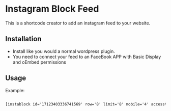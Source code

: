 # Instagram Block Feed

This is a shortcode creator to add an instagram feed to your website.

## Installation

* Install like you would a normal wordpress plugin.
* You need to connect your feed to an FaceBook APP with Basic Display and oEmbed permissions


## Usage

Example: 

```html

[instablock id='17123403336741569' row='8' limit='8' mobile='4' accesstoken='ACCESSTOKEN']

```
